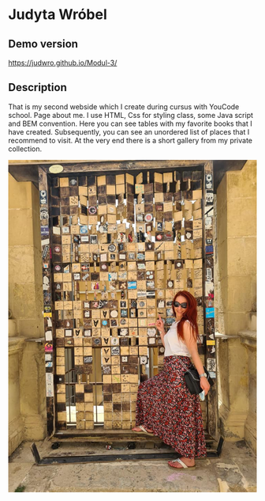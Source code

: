 # Judyta Wróbel

## Demo version 

https://judwro.github.io/Modul-3/

## Description

That is my second webside which I create during cursus with YouCode school. Page about me. 
I use HTML, Css for styling class, some Java script and BEM convention. 
Here you can see tables with my favorite books that I have created.
Subsequently, you can see an unordered list of places that I recommend to visit.
At the very end there is a short gallery from my private collection. 


![Judyta Wrobel](https://github.com/judwro/Modul-3/blob/main/images/ja_malta.jpg?raw=true)
